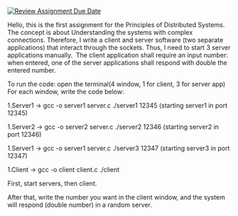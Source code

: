 [![Review Assignment Due Date](https://classroom.github.com/assets/deadline-readme-button-24ddc0f5d75046c5622901739e7c5dd533143b0c8e959d652212380cedb1ea36.svg)](https://classroom.github.com/a/Bp585G7b)

Hello, this is the first assignment for the Principles of Distributed Systems. The concept is about Understanding the systems with complex connections. Therefore, I write a client and server software (two separate applications) that interact through the sockets. Thus, I need to start 3 server applications manually.  The client application shall require an input number: when entered, one of the server applications  shall respond with double the entered number.

To run the code: open the terminal(4 window, 1 for client, 3 for server app)
For each window, write the code below:

1.Server1 -> gcc -o server1 server.c
              ./server1 12345 (starting server1 in port 12345)
              
1.Server2 -> gcc -o server2 server.c
              ./server2 12346 (starting server2 in port 12346)
              
1.Server1 -> gcc -o server1 server.c
              ./server3 12347 (starting server3 in port 12347)
              
1.Client -> gcc -o client client.c
              ./client 
              
First, start servers, then client.

After that, write the number you want in the client window, and the system will respond (double number) in a random server.

    
